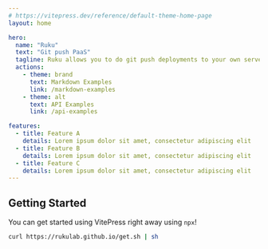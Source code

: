 ```yaml
---
# https://vitepress.dev/reference/default-theme-home-page
layout: home

hero:
  name: "Ruku"
  text: "Git push PaaS"
  tagline: Ruku allows you to do git push deployments to your own servers
  actions:
    - theme: brand
      text: Markdown Examples
      link: /markdown-examples
    - theme: alt
      text: API Examples
      link: /api-examples

features:
  - title: Feature A
    details: Lorem ipsum dolor sit amet, consectetur adipiscing elit
  - title: Feature B
    details: Lorem ipsum dolor sit amet, consectetur adipiscing elit
  - title: Feature C
    details: Lorem ipsum dolor sit amet, consectetur adipiscing elit
---
```


## Getting Started

You can get started using VitePress right away using `npx`!

```sh
curl https://rukulab.github.io/get.sh | sh
```
